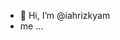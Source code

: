 - 👋 Hi, I’m @iahrizkyam
-  me ...

<!---
iahrizkyam/iahrizkyam is a ✨ special ✨ repository because its `README.md` (this file) appears on your GitHub profile.
You can click the Preview link to take a look at your changes.
--->

